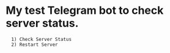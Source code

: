 #  My test Telegram bot to check server status.
      1) Check Server Status
      2) Restart Server
